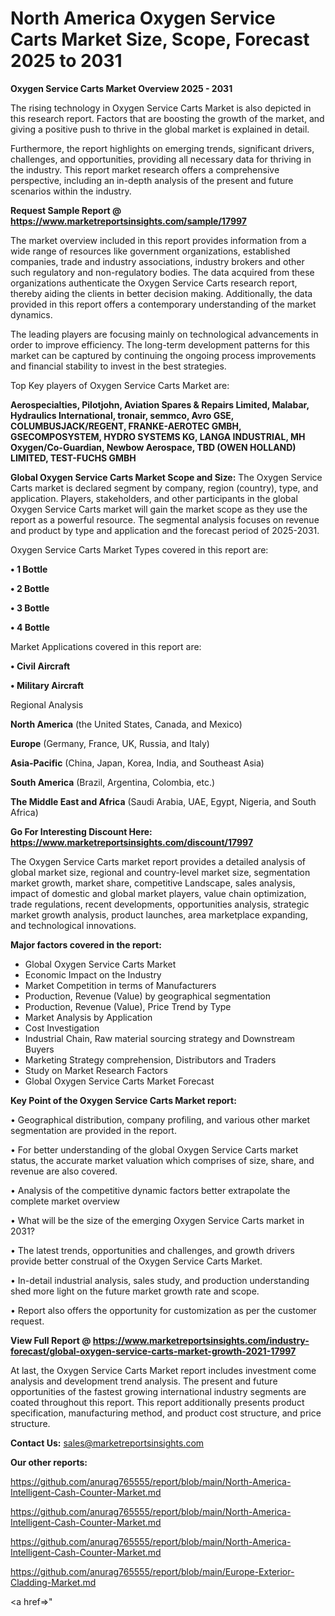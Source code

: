 # North America Oxygen Service Carts Market Size, Scope, Forecast 2025 to 2031

<Strong> Oxygen Service Carts Market Overview 2025 - 2031</strong>

The rising technology in Oxygen Service Carts Market is also depicted in this research report. Factors that are boosting the growth of the market, and giving a positive push to thrive in the global market is explained in detail.

Furthermore, the report highlights on emerging trends, significant drivers, challenges, and opportunities, providing all necessary data for thriving in the industry. This report market research offers a comprehensive perspective, including an in-depth analysis of the present and future scenarios within the industry.

<strong>Request Sample Report @ <a href=https://www.marketreportsinsights.com/sample/17997>https://www.marketreportsinsights.com/sample/17997</a></strong>

The market overview included in this report provides information from a wide range of resources like government organizations, established companies, trade and industry associations, industry brokers and other such regulatory and non-regulatory bodies. The data acquired from these organizations authenticate the Oxygen Service Carts research report, thereby aiding the clients in better decision making. Additionally, the data provided in this report offers a contemporary understanding of the market dynamics.

The leading players are focusing mainly on technological advancements in order to improve efficiency. The long-term development patterns for this market can be captured by continuing the ongoing process improvements and financial stability to invest in the best strategies.

Top Key players of Oxygen Service Carts Market are:

<strong>Aerospecialties, Pilotjohn, Aviation Spares & Repairs Limited, Malabar, Hydraulics International, tronair, semmco, Avro GSE, COLUMBUSJACK/REGENT, FRANKE-AEROTEC GMBH, GSECOMPOSYSTEM, HYDRO SYSTEMS KG, LANGA INDUSTRIAL, MH Oxygen/Co-Guardian, Newbow Aerospace, TBD (OWEN HOLLAND) LIMITED, TEST-FUCHS GMBH</strong>

<strong><b>Global Oxygen Service Carts Market Scope and Size:</b></strong>
The Oxygen Service Carts market is declared segment by company, region (country), type, and application. Players, stakeholders, and other participants in the global Oxygen Service Carts market will gain the market scope as they use the report as a powerful resource. The segmental analysis focuses on revenue and product by type and application and the forecast period of 2025-2031.

Oxygen Service Carts Market Types covered in this report are:

<strong>• 1 Bottle

• 2 Bottle

• 3 Bottle

• 4 Bottle</strong>

Market Applications covered in this report are:

<strong>• Civil Aircraft

• Military Aircraft</strong> 

Regional Analysis

<strong>North America</strong> (the United States, Canada, and Mexico)

<strong>Europe</strong> (Germany, France, UK, Russia, and Italy)

<strong>Asia-Pacific</strong> (China, Japan, Korea, India, and Southeast Asia)

<strong>South America</strong> (Brazil, Argentina, Colombia, etc.)

<strong>The Middle East and Africa</strong> (Saudi Arabia, UAE, Egypt, Nigeria, and South Africa)

<strong>Go For Interesting Discount Here: <a href=https://www.marketreportsinsights.com/discount/17997>https://www.marketreportsinsights.com/discount/17997</a></strong>

The Oxygen Service Carts market report provides a detailed analysis of global market size, regional and country-level market size, segmentation market growth, market share, competitive Landscape, sales analysis, impact of domestic and global market players, value chain optimization, trade regulations, recent developments, opportunities analysis, strategic market growth analysis, product launches, area marketplace expanding, and technological innovations.

<strong><b>Major factors covered in the report:</b></strong>
<ul>
  <li>Global Oxygen Service Carts Market </li>
  <li>Economic Impact on the Industry</li>
  <li>Market Competition in terms of Manufacturers</li>
  <li>Production, Revenue (Value) by geographical segmentation</li>
  <li>Production, Revenue (Value), Price Trend by Type</li>
  <li>Market Analysis by Application</li>
  <li>Cost Investigation</li>
  <li>Industrial Chain, Raw material sourcing strategy and Downstream Buyers</li>
  <li>Marketing Strategy comprehension, Distributors and Traders</li>
  <li>Study on Market Research Factors</li>
  <li>Global Oxygen Service Carts Market Forecast</li>
</ul>

<strong><b>Key Point of the Oxygen Service Carts Market report:</b></strong>

• Geographical distribution, company profiling, and various other market segmentation are provided in the report.

• For better understanding of the global Oxygen Service Carts market status, the accurate market valuation which comprises of size, share, and revenue are also covered.

• Analysis of the competitive dynamic factors better extrapolate the complete market overview

• What will be the size of the emerging Oxygen Service Carts market in 2031?

• The latest trends, opportunities and challenges, and growth drivers provide better construal of the Oxygen Service Carts Market.

• In-detail industrial analysis, sales study, and production understanding shed more light on the future market growth rate and scope.

• Report also offers the opportunity for customization as per the customer request.

<strong><b>View Full Report @ <a href=https://www.marketreportsinsights.com/industry-forecast/global-oxygen-service-carts-market-growth-2021-17997>https://www.marketreportsinsights.com/industry-forecast/global-oxygen-service-carts-market-growth-2021-17997</a></b></strong>


At last, the Oxygen Service Carts Market report includes investment come analysis and development trend analysis. The present and future opportunities of the fastest growing international industry segments are coated throughout this report. This report additionally presents product specification, manufacturing method, and product cost structure, and price structure.

<strong>Contact Us:</strong>
sales@marketreportsinsights.com

<strong>Our other reports:</strong>

<a href=https://github.com/anurag765555/report/blob/main/North-America-Intelligent-Cash-Counter-Market.md>https://github.com/anurag765555/report/blob/main/North-America-Intelligent-Cash-Counter-Market.md</a>

<a href=https://github.com/anurag765555/report/blob/main/North-America-Intelligent-Cash-Counter-Market.md>https://github.com/anurag765555/report/blob/main/North-America-Intelligent-Cash-Counter-Market.md</a>

<a href=https://github.com/anurag765555/report/blob/main/North-America-Intelligent-Cash-Counter-Market.md>https://github.com/anurag765555/report/blob/main/North-America-Intelligent-Cash-Counter-Market.md</a>

<a href=https://github.com/anurag765555/report/blob/main/Europe-Exterior-Cladding-Market.md>https://github.com/anurag765555/report/blob/main/Europe-Exterior-Cladding-Market.md</a>

<a href=></a>"
